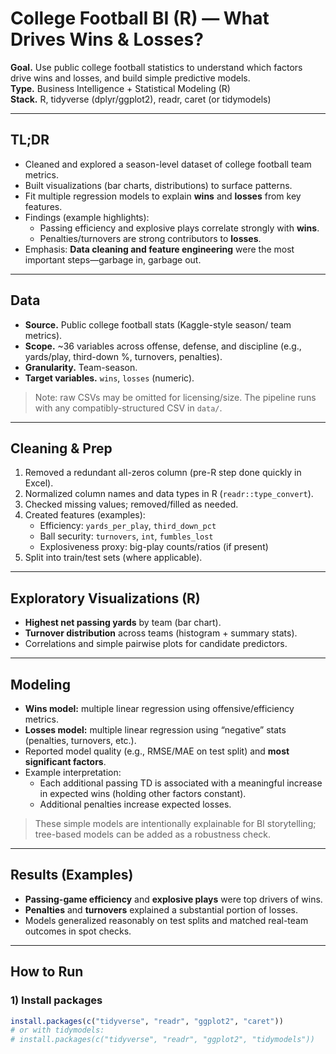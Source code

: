 # College Football BI (R) — What Drives Wins & Losses?

**Goal.** Use public college football statistics to understand which factors drive wins and losses, and build simple predictive models.  
**Type.** Business Intelligence + Statistical Modeling (R)  
**Stack.** R, tidyverse (dplyr/ggplot2), readr, caret (or tidymodels)

---

## TL;DR
- Cleaned and explored a season-level dataset of college football team metrics.
- Built visualizations (bar charts, distributions) to surface patterns.
- Fit multiple regression models to explain **wins** and **losses** from key features.
- Findings (example highlights):
  - Passing efficiency and explosive plays correlate strongly with **wins**.
  - Penalties/turnovers are strong contributors to **losses**.
- Emphasis: **Data cleaning and feature engineering** were the most important steps—garbage in, garbage out.

---

## Data
- **Source.** Public college football stats (Kaggle-style season/ team metrics).
- **Scope.** ~36 variables across offense, defense, and discipline (e.g., yards/play, third-down %, turnovers, penalties).
- **Granularity.** Team-season.
- **Target variables.** `wins`, `losses` (numeric).

> Note: raw CSVs may be omitted for licensing/size. The pipeline runs with any compatibly-structured CSV in `data/`.

---

## Cleaning & Prep
1. Removed a redundant all-zeros column (pre-R step done quickly in Excel).
2. Normalized column names and data types in R (`readr::type_convert`).
3. Checked missing values; removed/filled as needed.
4. Created features (examples):
   - Efficiency: `yards_per_play`, `third_down_pct`
   - Ball security: `turnovers`, `int`, `fumbles_lost`
   - Explosiveness proxy: big-play counts/ratios (if present)
5. Split into train/test sets (where applicable).

---

## Exploratory Visualizations (R)
- **Highest net passing yards** by team (bar chart).
- **Turnover distribution** across teams (histogram + summary stats).
- Correlations and simple pairwise plots for candidate predictors.

---

## Modeling
- **Wins model:** multiple linear regression using offensive/efficiency metrics.
- **Losses model:** multiple linear regression using “negative” stats (penalties, turnovers, etc.).
- Reported model quality (e.g., RMSE/MAE on test split) and **most significant factors**.
- Example interpretation:
  - Each additional passing TD is associated with a meaningful increase in expected wins (holding other factors constant).
  - Additional penalties increase expected losses.

> These simple models are intentionally explainable for BI storytelling; tree-based models can be added as a robustness check.

---

## Results (Examples)
- **Passing-game efficiency** and **explosive plays** were top drivers of wins.
- **Penalties** and **turnovers** explained a substantial portion of losses.
- Models generalized reasonably on test splits and matched real-team outcomes in spot checks.

---

## How to Run

### 1) Install packages
```r
install.packages(c("tidyverse", "readr", "ggplot2", "caret"))
# or with tidymodels:
# install.packages(c("tidyverse", "readr", "ggplot2", "tidymodels"))
